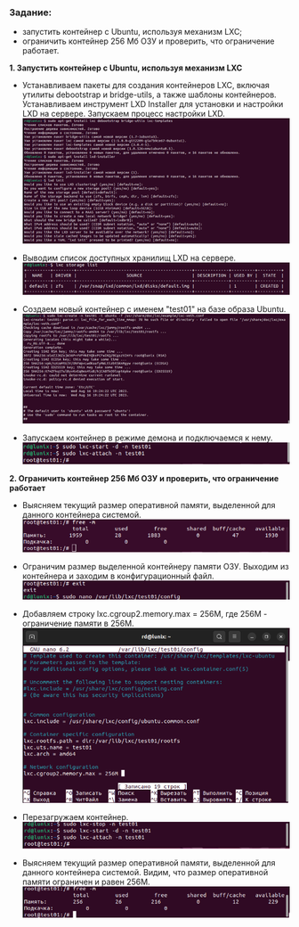 ### Задание:
- запустить контейнер с Ubuntu, используя механизм LXC;
- ограничить контейнер 256 Мб ОЗУ и проверить, что ограничение работает.


**1. Запустить контейнер с Ubuntu, используя механизм LXC**

- Устанавливаем пакеты для создания контейнеров LXC, включая утилиты debootstrap и bridge-utils, а также шаблоны контейнеров. Устанавливаем инструмент LXD Installer для установки и настройки LXD на сервере. Запускаем процесс настройки LXD.
![Настройка LXD](igm/1.png)

- Выводим список доступных хранилищ LXD на сервере.
![Список доступныъ хранилищ](igm/2.png)

- Создаем новый контейнер с именем "test01" на базе образа Ubuntu.
![Создаем новый контейнер](igm/3.png)

- Запускаем контейнер в режиме демона и подключаемся к нему.
![Запуск контейнера](igm/4.png)

**2. Ограничить контейнер 256 Мб ОЗУ и проверить, что ограничение работает**

- Выясняем текущий размер оперативной памяти, выделенной для данного контейнера системой.
![Размер памяти контейнера](igm/5.png)

- Ограничим размер выделенной контейнеру памяти ОЗУ. Выходим из контейнера и заходим в конфигурационный файл.
![Конфигурационный файл](igm/6.png)

- Добавляем строку lxc.cgroup2.memory.max = 256M, где 256М - ограничение памяти в 256М.
![Конфигурационный файл](igm/7.png)

- Перезагружаем контейнер.
![Перезагрузка контейнера](igm/8.png)

- Выясняем текущий размер оперативной памяти, выделенной для данного контейнера системой. Видим, что размер оперативной памяти ограничен и равен 256М.
![Размер памяти контейнера](igm/9.png)